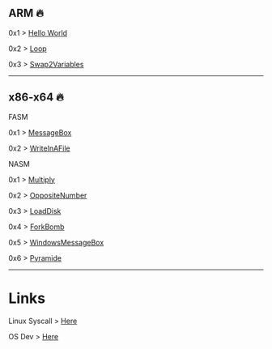 
ARM 🔥
---

0x1 > [Hello World](https://github.com/kittygirlyy/Assembly-training/blob/main/HelloCat/HelloCat.s)

0x2 > [Loop](https://github.com/kittygirlyy/Assembly-training/blob/main/HelloCat/LoopSimpleAddAndSub.s)

0x3 > [Swap2Variables](https://github.com/kittygirlyy/Assembly-training/blob/main/HelloCat/swap-in-arm.s)

---

x86-x64 🔥
---

FASM

0x1 > [MessageBox](https://github.com/kittygirlyy/Assembly-training/blob/main/FasmWTF/HelloMyDearCat.asm)

0x2 > [WriteInAFile](https://github.com/kittygirlyy/Assembly-training/blob/main/FasmWTF/makemycatgreatagain.asm)

NASM

0x1 > [Multiply](https://github.com/kittygirlyy/Assembly-training/blob/main/NASM/Multiply.asm)

0x2 > [OppositeNumber](https://github.com/kittygirlyy/Assembly-training/blob/main/NASM/OppositeNumber.asm)

0x3 > [LoadDisk](https://github.com/kittygirlyy/Assembly-training/blob/main/NASM/disk.asm)

0x4 > [ForkBomb](https://github.com/kittygirlyy/Assembly-training/blob/main/NASM/ForkBomb.asm)

0x5 > [WindowsMessageBox](https://github.com/kittygirlyy/Assembly-training/blob/main/NASM/MessageBoxWindows.asm)

0x6 > [Pyramide](https://github.com/kittygirlyy/Assembly-training/blob/main/NASM/Pyramide.asm)

---
# Links

Linux Syscall > [Here](https://x86.syscall.sh)

OS Dev > [Here](https://wiki.osdev.org/Required_Knowledge)
